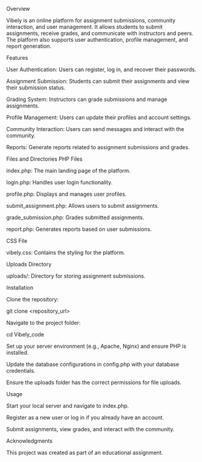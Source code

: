 Overview

Vibely is an online platform for assignment submissions, community interaction, and user management. It allows students to submit assignments, receive grades, and communicate with instructors and peers. The platform also supports user authentication, profile management, and report generation.

Features

User Authentication: Users can register, log in, and recover their passwords.

Assignment Submission: Students can submit their assignments and view their submission status.

Grading System: Instructors can grade submissions and manage assignments.

Profile Management: Users can update their profiles and account settings.

Community Interaction: Users can send messages and interact with the community.

Reports: Generate reports related to assignment submissions and grades.

Files and Directories
PHP Files

index.php: The main landing page of the platform.

login.php: Handles user login functionality.

profile.php: Displays and manages user profiles.

submit_assignment.php: Allows users to submit assignments.

grade_submission.php: Grades submitted assignments.

report.php: Generates reports based on user submissions.

CSS File

vibely.css: Contains the styling for the platform.

Uploads Directory

uploads/: Directory for storing assignment submissions.

Installation

Clone the repository:

git clone <repository_url>


Navigate to the project folder:

cd Vibely_code


Set up your server environment (e.g., Apache, Nginx) and ensure PHP is installed.

Update the database configurations in config.php with your database credentials.

Ensure the uploads folder has the correct permissions for file uploads.

Usage

Start your local server and navigate to index.php.

Register as a new user or log in if you already have an account.

Submit assignments, view grades, and interact with the community.

Acknowledgments

This project was created as part of an educational assignment.
